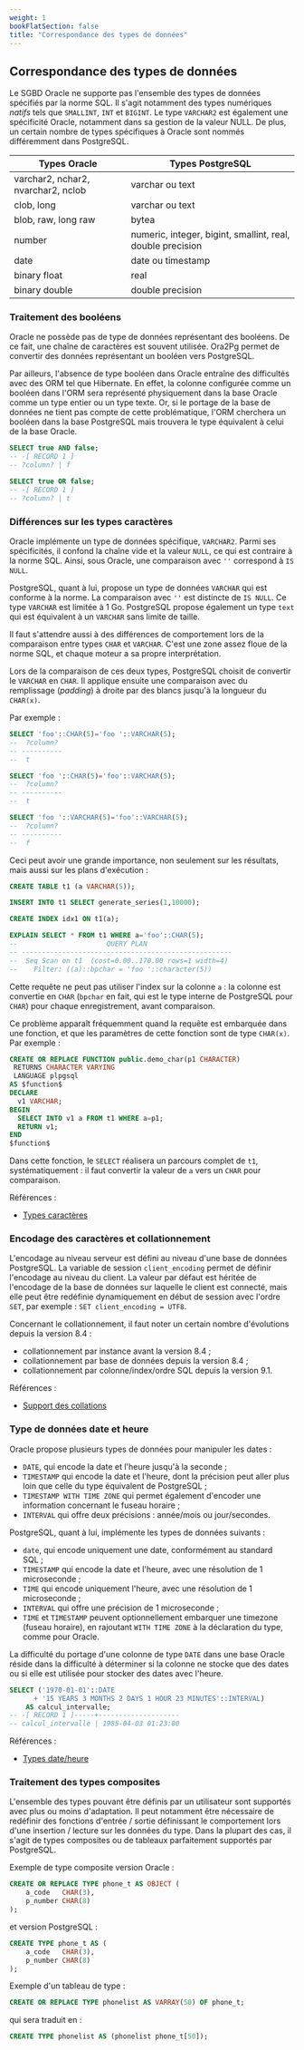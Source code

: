 ```yaml
---
weight: 1
bookFlatSection: false
title: "Correspondance des types de données"
---
```


## Correspondance des types de données

Le SGBD Oracle ne supporte pas l'ensemble des types de données spécifiés par la
norme SQL. Il s'agit notamment des types numériques _natifs_ tels que `SMALLINT`,
`INT` et `BIGINT`. Le type `VARCHAR2` est également une spécificité Oracle,
notamment dans sa gestion de la valeur NULL. De plus, un certain nombre de types
spécifiques à Oracle sont nommés différemment dans PostgreSQL.

| Types Oracle | Types PostgreSQL |
|--------------|-----------------|
| varchar2, nchar2, nvarchar2, nclob | varchar ou text |
| clob, long | varchar ou text |
| blob, raw, long raw | bytea |
| number | numeric, integer, bigint, smallint, real, double precision |
| date | date ou timestamp |
| binary float | real |
| binary double | double precision |


### Traitement des booléens

Oracle ne possède pas de type de données représentant des booléens. De ce fait,
une chaîne de caractères est souvent utilisée. Ora2Pg permet de convertir des
données représentant un booléen vers PostgreSQL.

Par ailleurs, l'absence de type booléen dans Oracle entraîne des difficultés avec
des ORM tel que Hibernate. En effet, la colonne configurée comme un booléen dans
l'ORM sera représenté physiquement dans la base Oracle comme un type entier ou un
type texte. Or, si le portage de la base de données ne tient pas compte de cette
problématique, l'ORM cherchera un booléen dans la base PostgreSQL mais trouvera
le type équivalent à celui de la base Oracle.

```sql
SELECT true AND false;
-- -[ RECORD 1 ]
-- ?column? | f

SELECT true OR false;
-- -[ RECORD 1 ]
-- ?column? | t
```

### Différences sur les types caractères

Oracle implémente un type de données spécifique, `VARCHAR2`. Parmi ses spécificités,
il confond la chaîne vide et la valeur `NULL`, ce qui est contraire à la norme SQL.
Ainsi, sous Oracle, une comparaison avec `''` correspond à `IS NULL`.

PostgreSQL, quant à lui, propose un type de données `VARCHAR` qui est conforme à
la norme. La comparaison avec `''` est distincte de `IS NULL`. Ce type `VARCHAR`
est limitée à 1 Go. PostgreSQL propose également un type `text` qui est équivalent à
un `VARCHAR` sans limite de taille.

Il faut s'attendre aussi à des différences de comportement lors de la comparaison
entre types `CHAR` et `VARCHAR`. C'est une zone assez floue de la norme SQL, et
chaque moteur a sa propre interprétation.

Lors de la comparaison de ces deux types, PostgreSQL choisit de convertir le
`VARCHAR` en `CHAR`. Il applique ensuite une comparaison avec du remplissage
(_padding_) à droite par des blancs jusqu'à la longueur du `CHAR(x)`.

Par exemple :

```sql
SELECT 'foo'::CHAR(5)='foo '::VARCHAR(5);
--  ?column? 
-- ----------
--  t

SELECT 'foo '::CHAR(5)='foo'::VARCHAR(5);
--  ?column? 
-- ----------
--  t

SELECT 'foo '::VARCHAR(5)='foo'::VARCHAR(5);
--  ?column? 
-- ----------
--  f
```

Ceci peut avoir une grande importance, non seulement sur les résultats, mais aussi
sur les plans d'exécution :

```sql
CREATE TABLE t1 (a VARCHAR(5));

INSERT INTO t1 SELECT generate_series(1,10000);

CREATE INDEX idx1 ON t1(a);

EXPLAIN SELECT * FROM t1 WHERE a='foo'::CHAR(5);
--                      QUERY PLAN                     
-- ----------------------------------------------------
--  Seq Scan on t1  (cost=0.00..170.00 rows=1 width=4)
--    Filter: ((a)::bpchar = 'foo '::character(5))
```

Cette requête ne peut pas utiliser l'index sur la colonne `a` : la colonne est
convertie en `CHAR` (`bpchar` en fait, qui est le type interne de PostgreSQL
pour `CHAR`) pour chaque enregistrement, avant comparaison.

Ce problème apparaît fréquemment quand la requête est embarquée dans une fonction,
et que les paramètres de cette fonction sont de type `CHAR(x)`. Par exemple :

```sql
CREATE OR REPLACE FUNCTION public.demo_char(p1 CHARACTER)
 RETURNS CHARACTER VARYING
 LANGUAGE plpgsql
AS $function$
DECLARE
  v1 VARCHAR;
BEGIN
  SELECT INTO v1 a FROM t1 WHERE a=p1;
  RETURN v1;
END
$function$
```

Dans cette fonction, le `SELECT` réalisera un parcours complet de `t1`, 
systématiquement : il faut convertir la valeur de `a` vers un `CHAR` pour comparaison.

Références :

* [Types caractères](https://docs.postgresql.fr/current/datatype-character.html)

### Encodage des caractères et collationnement

L'encodage au niveau serveur est défini au niveau d'une base de données PostgreSQL.
La variable de session `client_encoding` permet de définir l'encodage au niveau
du client. La valeur par défaut est héritée de l'encodage de la base de données
sur laquelle le client est connecté, mais elle peut être redéfinie dynamiquement
en début de session avec l'ordre `SET`, par exemple : `SET client_encoding = UTF8`.

Concernant le collationnement, il faut noter un certain nombre d'évolutions
depuis la version 8.4 :

* collationnement par instance avant la version 8.4 ;
* collationnement par base de données depuis la version 8.4 ;
* collationnement par colonne/index/ordre SQL depuis la version 9.1.

Références :

* [Support des collations](https://docs.postgresql.fr/current/collation.html)

### Type de données date et heure

Oracle propose plusieurs types de données pour manipuler les dates :

* `DATE`, qui encode la date et l'heure jusqu'à la seconde ;
* `TIMESTAMP` qui encode la date et l'heure, dont la précision peut aller plus
loin que celle du type équivalent de PostgreSQL ;
* `TIMESTAMP WITH TIME ZONE` qui permet également d'encoder une information
concernant le fuseau horaire ;
* `INTERVAL` qui offre deux précisions : année/mois ou jour/secondes.

PostgreSQL, quant à lui, implémente les types de données suivants :

* `date`, qui encode uniquement une date, conformément au standard SQL ;
* `TIMESTAMP` qui encode la date et l'heure, avec une résolution de 1 microseconde ;
* `TIME` qui encode uniquement l'heure, avec une résolution de 1 microseconde ;
* `INTERVAL` qui offre une précision de 1 microseconde ;
* `TIME` et `TIMESTAMP` peuvent optionnellement embarquer une timezone (fuseau
horaire), en rajoutant `WITH TIME ZONE` à la déclaration du type, comme pour Oracle.

La difficulté du portage d'une colonne de type `DATE` dans une base Oracle réside
dans la difficulté à déterminer si la colonne ne stocke que des dates ou si elle
est utilisée pour stocker des dates avec l'heure.

```sql
SELECT ('1970-01-01'::DATE 
      + '15 YEARS 3 MONTHS 2 DAYS 1 HOUR 23 MINUTES'::INTERVAL) 
    AS calcul_intervalle;
-- -[ RECORD 1 ]-----+--------------------
-- calcul_intervalle | 1985-04-03 01:23:00
```

Références :

* [Types date/heure](https://docs.postgresql.fr/current/datatype-datetime.html)

### Traitement des types composites

L'ensemble des types pouvant être définis par un utilisateur sont supportés avec
plus ou moins d'adaptation. Il peut notamment être nécessaire de redéfinir des
fonctions d'entrée / sortie définissant le comportement lors d'une insertion / lecture
sur les données du type. Dans la plupart des cas, il s'agit de types composites 
ou de tableaux parfaitement supportés par PostgreSQL.

Exemple de type composite version Oracle :

```sql
CREATE OR REPLACE TYPE phone_t AS OBJECT (
    a_code   CHAR(3),
    p_number CHAR(8)
);
```

et version PostgreSQL :

```sql
CREATE TYPE phone_t AS (
    a_code   CHAR(3),
    p_number CHAR(8)
);
```

Exemple d'un tableau de type :

```sql
CREATE OR REPLACE TYPE phonelist AS VARRAY(50) OF phone_t;
```

qui sera traduit en :

```sql
CREATE TYPE phonelist AS (phonelist phone_t[50]);
```
